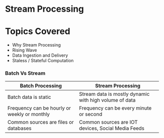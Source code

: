 # Stream Processing 

# Topics Covered

* Why Stream Processing 
* Rising Wave
* Data Ingestion and Delivery
* Staless / Stateful Computation 

### Batch Vs Stream 

| Batch Processing | Stream Processing | 
|---|---|
| Batch data is static | Stream data is mostly dynamic with high volume of data | 
| Frequency can be hourly or weekly or monthly | Frequency can be every minute or second |
| Common sources are files or databases | Common sources are IOT devices, Social Media Feeds |




